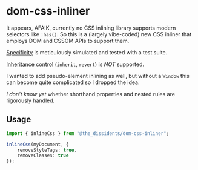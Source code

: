 # dom-css-inliner

It appears, AFAIK, currently no CSS inlining library supports modern selectors like `:has()`. So this is a (largely vibe-coded) new CSS inliner that employs DOM and CSSOM APIs to support them.

[Specificity](https://developer.mozilla.org/en-US/docs/Web/CSS/CSS_cascade/Specificity) is meticulously simulated and tested with a test suite.

[Inheritance control](https://developer.mozilla.org/en-US/docs/Web/CSS/CSS_cascade/Inheritance) (`inherit`, `revert`) is *NOT* supported.

I wanted to add pseudo-element inlining as well, but without a `Window` this can become quite complicated so I dropped the idea.

*I don't know yet* whether shorthand properties and nested rules are rigorously handled.

## Usage

```typescript
import { inlineCss } from "@the_dissidents/dom-css-inliner";

inlineCss(myDocument, {
    removeStyleTags: true,
    removeClasses: true
});
```